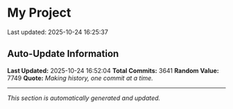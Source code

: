 # My Project


Last updated: 2025-10-24 16:25:37
































































































































































































































































































































































































































































































































































































































































































































































































































































































































































































































































































































































































































































































































































































































































































































































































































































































































































































































































































































































































































































































































































































































































































































































































































































































































































































































































































































































































































































































































































































































































































































































































































































































































































































































































































































































































































































































































































































































































































































































































































































































































































































## Auto-Update Information

**Last Updated:** 2025-10-24 16:52:04
**Total Commits:** 3641
**Random Value:** 7749
**Quote:** _Making history, one commit at a time._

---
_This section is automatically generated and updated._